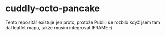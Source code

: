 # cuddly-octo-pancake

Tento repositář existuje jen proto, protože Publiii se rozbilo když jsem tam dal leaflet mapu, takže musím integrovat IFRAME :(
